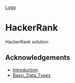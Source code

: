 

[Logo](https://raw.githubusercontent.com/argha-sarkar/HackerRank/main/Images/1_UGT1Rh9xLww3JeIDR1F0RQ.png)

    
# HackerRank

HackerRank solution 


## Acknowledgements

 - [Introduction](https://github.com/argha-sarkar/HackerRank/tree/main/Python/Introduction)
 - [Basic_Data_Types](https://https://github.com/argha-sarkar/HackerRank/tree/main/Python/Basic_Data_Types)
 
  
